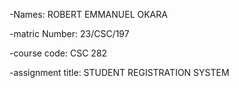 -Names: ROBERT EMMANUEL OKARA

-matric Number: 23/CSC/197

-course code: CSC 282

-assignment title: STUDENT REGISTRATION SYSTEM 
